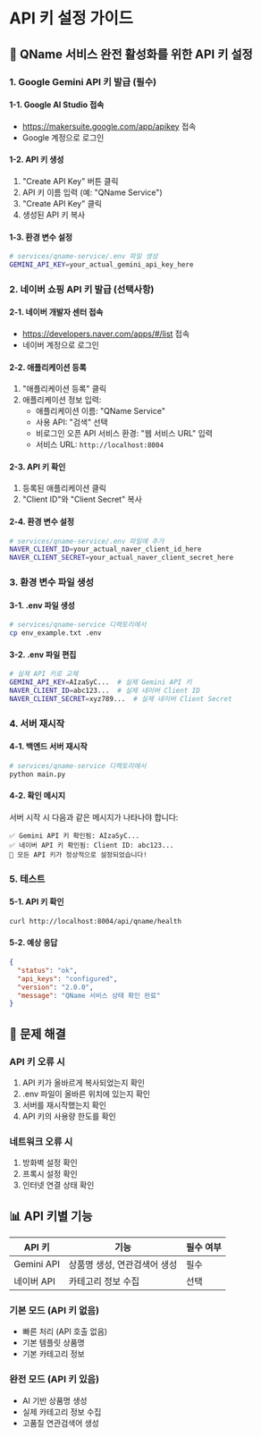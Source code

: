 # API 키 설정 가이드

## 🚀 QName 서비스 완전 활성화를 위한 API 키 설정

### 1. Google Gemini API 키 발급 (필수)

#### 1-1. Google AI Studio 접속
- https://makersuite.google.com/app/apikey 접속
- Google 계정으로 로그인

#### 1-2. API 키 생성
1. "Create API Key" 버튼 클릭
2. API 키 이름 입력 (예: "QName Service")
3. "Create API Key" 클릭
4. 생성된 API 키 복사

#### 1-3. 환경 변수 설정
```bash
# services/qname-service/.env 파일 생성
GEMINI_API_KEY=your_actual_gemini_api_key_here
```

### 2. 네이버 쇼핑 API 키 발급 (선택사항)

#### 2-1. 네이버 개발자 센터 접속
- https://developers.naver.com/apps/#/list 접속
- 네이버 계정으로 로그인

#### 2-2. 애플리케이션 등록
1. "애플리케이션 등록" 클릭
2. 애플리케이션 정보 입력:
   - 애플리케이션 이름: "QName Service"
   - 사용 API: "검색" 선택
   - 비로그인 오픈 API 서비스 환경: "웹 서비스 URL" 입력
   - 서비스 URL: `http://localhost:8004`

#### 2-3. API 키 확인
1. 등록된 애플리케이션 클릭
2. "Client ID"와 "Client Secret" 복사

#### 2-4. 환경 변수 설정
```bash
# services/qname-service/.env 파일에 추가
NAVER_CLIENT_ID=your_actual_naver_client_id_here
NAVER_CLIENT_SECRET=your_actual_naver_client_secret_here
```

### 3. 환경 변수 파일 생성

#### 3-1. .env 파일 생성
```bash
# services/qname-service 디렉토리에서
cp env_example.txt .env
```

#### 3-2. .env 파일 편집
```bash
# 실제 API 키로 교체
GEMINI_API_KEY=AIzaSyC...  # 실제 Gemini API 키
NAVER_CLIENT_ID=abc123...  # 실제 네이버 Client ID
NAVER_CLIENT_SECRET=xyz789...  # 실제 네이버 Client Secret
```

### 4. 서버 재시작

#### 4-1. 백엔드 서버 재시작
```bash
# services/qname-service 디렉토리에서
python main.py
```

#### 4-2. 확인 메시지
서버 시작 시 다음과 같은 메시지가 나타나야 합니다:
```
✅ Gemini API 키 확인됨: AIzaSyC...
✅ 네이버 API 키 확인됨: Client ID: abc123...
🎉 모든 API 키가 정상적으로 설정되었습니다!
```

### 5. 테스트

#### 5-1. API 키 확인
```bash
curl http://localhost:8004/api/qname/health
```

#### 5-2. 예상 응답
```json
{
  "status": "ok",
  "api_keys": "configured",
  "version": "2.0.0",
  "message": "QName 서비스 상태 확인 완료"
}
```

## 🔧 문제 해결

### API 키 오류 시
1. API 키가 올바르게 복사되었는지 확인
2. .env 파일이 올바른 위치에 있는지 확인
3. 서버를 재시작했는지 확인
4. API 키의 사용량 한도를 확인

### 네트워크 오류 시
1. 방화벽 설정 확인
2. 프록시 설정 확인
3. 인터넷 연결 상태 확인

## 📊 API 키별 기능

| API 키 | 기능 | 필수 여부 |
|--------|------|-----------|
| Gemini API | 상품명 생성, 연관검색어 생성 | 필수 |
| 네이버 API | 카테고리 정보 수집 | 선택 |

### 기본 모드 (API 키 없음)
- 빠른 처리 (API 호출 없음)
- 기본 템플릿 상품명
- 기본 카테고리 정보

### 완전 모드 (API 키 있음)
- AI 기반 상품명 생성
- 실제 카테고리 정보 수집
- 고품질 연관검색어 생성 